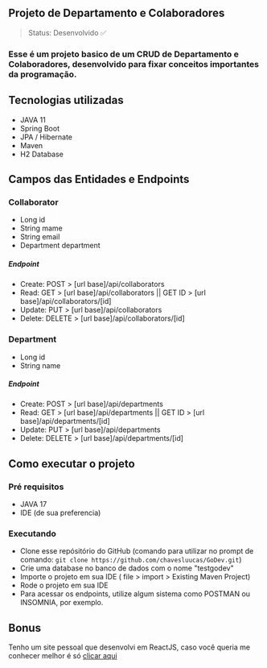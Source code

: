 ## Projeto de Departamento e Colaboradores
>Status: Desenvolvido ✅

### Esse é um projeto basico de um CRUD de Departamento e Colaboradores, desenvolvido para fixar conceitos importantes da programação.

## Tecnologias utilizadas

+ JAVA 11
+ Spring Boot 
+ JPA / Hibernate
+ Maven
+ H2 Database

## Campos das Entidades e Endpoints

### Collaborator
+ Long id 
+ String mame
+ String email 
+ Department department
##### Endpoint
+ Create: POST > [url base]/api/collaborators
+ Read: GET > [url base]/api/collaborators || GET ID > [url base]/api/collaborators/[id]
+ Update: PUT > [url base]/api/collaborators
+ Delete: DELETE > [url base]/api/collaborators/[id]

### Department
+ Long id
+ String name
##### Endpoint
+ Create: POST > [url base]/api/departments
+ Read: GET > [url base]/api/departments || GET ID > [url base]/api/departments/[id]
+ Update: PUT > [url base]/api/departments
+ Delete: DELETE > [url base]/api/departments/[id]

## Como executar o projeto
### Pré requisitos

+ JAVA 17
+ IDE (de sua preferencia)

### Executando

+ Clone esse repósitório do GitHub (comando para utilizar no prompt de comando: ```git clone https://github.com/chavesluucas/GoDev.git```)
+ Crie uma database no banco de dados com o nome "testgodev"
+ Importe o projeto em sua IDE ( file > import > Existing Maven Project)
+ Rode o projeto em sua IDE
+ Para acessar os endpoints, utilize algum sistema como POSTMAN ou INSOMNIA, por exemplo.

## Bonus
Tenho um site pessoal que desenvolvi em ReactJS, caso você queria me conhecer melhor é só <a href="https://lucaschaves.tech" target="_blank">clicar aqui<a>
